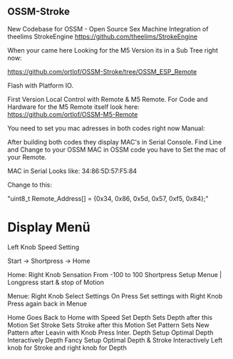 ## OSSM-Stroke

New Codebase for OSSM - Open Source Sex Machine 
Integration of theelims StrokeEngine https://github.com/theelims/StrokeEngine

When your came here Looking for the M5 Version its in a Sub Tree right now: 

https://github.com/ortlof/OSSM-Stroke/tree/OSSM_ESP_Remote

Flash with Platform IO. 

First Version Local Control with Remote & M5 Remote. 
For Code and Hardware for the M5 Remote itself look here: https://github.com/ortlof/OSSM-M5-Remote

You need to set you mac adresses in both codes right now Manual:

After building both codes they display MAC's in Serial Console.
Find Line and Change to your OSSM MAC in OSSM code you have to Set the mac of your Remote. 

MAC in Serial Looks like: 34:86:5D:57:F5:84

Change to this:

"uint8_t Remote_Address[] = {0x34, 0x86, 0x5d, 0x57, 0xf5, 0x84};"

# Display Menü 

Left Knob Speed Setting

Start -> Shortpress -> Home 

Home:
Right Knob Sensation From -100 to 100
Shortpress Setup Menue  | Longpress start & stop of Motion

Menue:
Right Knob Select Settings
On Press Set settings with Right Knob Press again back in Menue

Home            Goes Back to Home with Speed
Set Depth       Sets Depth after this Motion
Set Stroke      Sets Stroke after this Motion
Set Pattern     Sets New Pattern after Leavin with Knob Press
Inter. Depth    Setup Optimal Depth Interactively 
Depth Fancy     Setup Optimal Depth & Stroke Interactively Left knob for Stroke and right knob for Depth